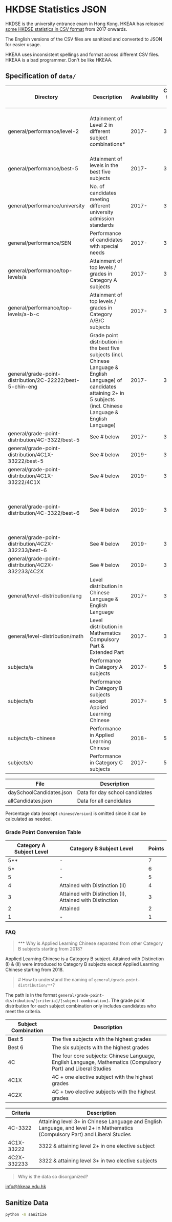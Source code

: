 # HKDSE Statistics JSON
HKDSE is the university entrance exam in Hong Kong.
HKEAA has released [some HKDSE statistics in CSV format](https://data.gov.hk/en-datasets/provider/hkeaa)
from 2017 onwards.

The English versions of the CSV files are sanitized and converted to JSON for easier usage.

HKEAA uses inconsistent spellings and format across different CSV files.
HKEAA is a bad programmer. Don't be like HKEAA.

## Specification of `data/`
| Directory | Description | Availability | Corresponding table in [PDFs](https://www.hkeaa.edu.hk/en/HKDSE/assessment/exam_reports/exam_stat/) (2021 ver.) | Notes |
| --- | --- | --- | --- | --- |
| general/performance/level-2 | Attainment of Level 2 in different subject combinations* | 2017- | 3a | * `No. of candidates` is actually no. of candidates attempting 5+ Category A / B subjects |
| general/performance/best-5 | Attainment of levels in the best five subjects | 2017- | 3b | * |
| general/performance/university | No. of candidates meeting different university admission standards | 2017- | 3d | |
| general/performance/SEN | Performance of candidates with special needs | 2017- | 3g | allCandidates.json only |
| general/performance/top-levels/a | Attainment of top levels / grades in Category A subjects | 2017- | 3l-m | |
| general/performance/top-levels/a-b-c | Attainment of top levels / grades in Category A/B/C subjects | 2017- | 3l-m | |
| general/grade-point-distribution/2C-22222/best-5-chin-eng | Grade point distribution in the best five subjects (incl. Chinese Language & English Language) of candidates attaining 2+ in 5 subjects (incl. Chinese Language & English Language) | 2017- | 3c(ii) | * |
| general/grade-point-distribution/4C-3322/best-5 | See # below | 2017- | 3e(i) | * |
| general/grade-point-distribution/4C1X-33222/best-5 | See # below | 2019- | 3e(ii) | * |
| general/grade-point-distribution/4C1X-33222/4C1X | See # below | 2019- | 3e(ii) | * |
| general/grade-point-distribution/4C-3322/best-6 | See # below | 2019- | 3f(i) | ** `No. of candidates` is actually no. of candidates attempting 6+ Category A / B subjects |
| general/grade-point-distribution/4C2X-332233/best-6 | See # below | 2019- | 3f(ii) | ** |
| general/grade-point-distribution/4C2X-332233/4C2X | See # below | 2019- | 3f(ii) | ** |
| general/level-distribution/lang | Level distribution in Chinese Language & English Language | 2017- | 3h-i | Outer: Chinese Language <br> Inner: English Language |
| general/level-distribution/math | Level distribution in Mathematics Compulsory Part & Extended Part | 2017- | 3j-k | Outer: Compulsory Part <br> Inner: Extended Part |
| subjects/a | Performance in Category A subjects | 2017- | 5a-b | |
| subjects/b | Performance in Category B subjects except Applied Learning Chinese | 2017- | 5c-d | For 2017, performance in Applied Learning Chinese is included here instead of b-chinese |
| subjects/b-chinese | Performance in Applied Learning Chinese | 2018- | 5c-d | See *** below |
| subjects/c | Performance in Category C subjects | 2017- | 5e-f | |

| File | Description |
| --- | --- |
| daySchoolCandidates.json | Data for day school candidates |
| allCandidates.json | Data for all candidates |

Percentage data (except `chineseVersion`) is omitted since
it can be calculated as needed.

### Grade Point Conversion Table
| Category A Subject Level | Category B Subject Level | Points |
| --- | --- | --- |
| 5** | - | 7 |
| 5* | - | 6 |
| 5 | - | 5 |
| 4 | Attained with Distinction (II) | 4 |
| 3 | Attained with Distinction (I), Attained with Distinction | 3 |
| 2 | Attained | 2 |
| 1 | - | 1 |

### FAQ
> *** Why is Applied Learning Chinese separated from other Category B subjects starting from 2018?

Applied Learning Chinese is a Category B subject.
Attained with Distinction (I) & (II) were introduced to Category B subjects
except Applied Learning Chinese starting from 2018.

> \# How to understand the naming of `general/grade-point-distribution/**`?

The path is in the format `general/grade-point-distribution/[criteria]/[subject-combination]`.
The grade point distribution for each subject combination only includes candidates who meet the criteria.

| Subject Combination | Description |
| --- | --- |
| Best 5 | The five subjects with the highest grades |
| Best 6 | The six subjects with the highest grades |
| 4C | The four core subjects: Chinese Language, English Language, Mathematics (Compulsory Part) and Liberal Studies |
| 4C1X | 4C + one elective subject with the highest grades |
| 4C2X | 4C + two elective subjects with the highest grades |

| Criteria | Description |
| --- | --- |
| 4C-3322 | Attaining level 3+ in Chinese Language and English Language, and level 2+ in Mathematics (Compulsory Part) and Liberal Studies
| 4C1X-33222 | 3322 & attaining level 2+ in one elective subject |
| 4C2X-332233 | 3322 & attaining level 3+ in two elective subjects |

> Why is the data so disorganized?

info@hkeaa.edu.hk

## Sanitize Data
```bash
python -m sanitize
```
